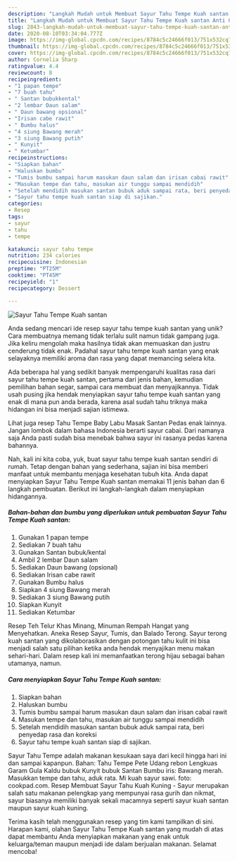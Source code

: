 ```yaml
---
description: "Langkah Mudah untuk Membuat Sayur Tahu Tempe Kuah santan Anti Gagal"
title: "Langkah Mudah untuk Membuat Sayur Tahu Tempe Kuah santan Anti Gagal"
slug: 2843-langkah-mudah-untuk-membuat-sayur-tahu-tempe-kuah-santan-anti-gagal
date: 2020-08-10T03:34:04.777Z
image: https://img-global.cpcdn.com/recipes/8784c5c24666f013/751x532cq70/sayur-tahu-tempe-kuah-santan-foto-resep-utama.jpg
thumbnail: https://img-global.cpcdn.com/recipes/8784c5c24666f013/751x532cq70/sayur-tahu-tempe-kuah-santan-foto-resep-utama.jpg
cover: https://img-global.cpcdn.com/recipes/8784c5c24666f013/751x532cq70/sayur-tahu-tempe-kuah-santan-foto-resep-utama.jpg
author: Cornelia Sharp
ratingvalue: 4.4
reviewcount: 8
recipeingredient:
- "1 papan tempe"
- "7 buah tahu"
- " Santan bubukkental"
- "2 lembar Daun salam"
- " Daun bawang opsional"
- "Irisan cabe rawit"
- " Bumbu halus"
- "4 siung Bawang merah"
- "3 siung Bawang putih"
- " Kunyit"
- " Ketumbar"
recipeinstructions:
- "Siapkan bahan"
- "Haluskan bumbu"
- "Tumis bumbu sampai harum masukan daun salam dan irisan cabai rawit"
- "Masukan tempe dan tahu, masukan air tunggu sampai mendidih"
- "Setelah mendidih masukan santan bubuk aduk sampai rata, beri penyedap rasa dan koreksi"
- "Sayur tahu tempe kuah santan siap di sajikan."
categories:
- Resep
tags:
- sayur
- tahu
- tempe

katakunci: sayur tahu tempe 
nutrition: 234 calories
recipecuisine: Indonesian
preptime: "PT25M"
cooktime: "PT45M"
recipeyield: "1"
recipecategory: Dessert

---
```



![Sayur Tahu Tempe Kuah santan](https://img-global.cpcdn.com/recipes/8784c5c24666f013/751x532cq70/sayur-tahu-tempe-kuah-santan-foto-resep-utama.jpg)

Anda sedang mencari ide resep sayur tahu tempe kuah santan yang unik? Cara membuatnya memang tidak terlalu sulit namun tidak gampang juga. Jika keliru mengolah maka hasilnya tidak akan memuaskan dan justru cenderung tidak enak. Padahal sayur tahu tempe kuah santan yang enak selayaknya memiliki aroma dan rasa yang dapat memancing selera kita.

Ada beberapa hal yang sedikit banyak mempengaruhi kualitas rasa dari sayur tahu tempe kuah santan, pertama dari jenis bahan, kemudian pemilihan bahan segar, sampai cara membuat dan menyajikannya. Tidak usah pusing jika hendak menyiapkan sayur tahu tempe kuah santan yang enak di mana pun anda berada, karena asal sudah tahu triknya maka hidangan ini bisa menjadi sajian istimewa.

Lihat juga resep Tahu Tempe Baby Labu Masak Santan Pedas enak lainnya. Jangan lombok dalam bahasa Indonesia berarti sayur cabai. Dari namanya saja Anda pasti sudah bisa menebak bahwa sayur ini rasanya pedas karena bahannya.


Nah, kali ini kita coba, yuk, buat sayur tahu tempe kuah santan sendiri di rumah. Tetap dengan bahan yang sederhana, sajian ini bisa memberi manfaat untuk membantu menjaga kesehatan tubuh kita. Anda dapat menyiapkan Sayur Tahu Tempe Kuah santan memakai 11 jenis bahan dan 6 langkah pembuatan. Berikut ini langkah-langkah dalam menyiapkan hidangannya.

<!--inarticleads1-->

##### Bahan-bahan dan bumbu yang diperlukan untuk pembuatan Sayur Tahu Tempe Kuah santan:

1. Gunakan 1 papan tempe
1. Sediakan 7 buah tahu
1. Gunakan  Santan bubuk/kental
1. Ambil 2 lembar Daun salam
1. Sediakan  Daun bawang (opsional)
1. Sediakan Irisan cabe rawit
1. Gunakan  Bumbu halus
1. Siapkan 4 siung Bawang merah
1. Sediakan 3 siung Bawang putih
1. Siapkan  Kunyit
1. Sediakan  Ketumbar


Resep Teh Telur Khas Minang, Minuman Rempah Hangat yang Menyehatkan. Aneka Resep Sayur, Tumis, dan Balado Terong. Sayur terong kuah santan yang dikolaborasikan dengan potongan tahu kulit ini bisa menjadi salah satu pilihan ketika anda hendak menyajikan menu makan sehari-hari. Dalam resep kali ini memanfaatkan terong hijau sebagai bahan utamanya, namun. 

<!--inarticleads2-->

##### Cara menyiapkan Sayur Tahu Tempe Kuah santan:

1. Siapkan bahan
1. Haluskan bumbu
1. Tumis bumbu sampai harum masukan daun salam dan irisan cabai rawit
1. Masukan tempe dan tahu, masukan air tunggu sampai mendidih
1. Setelah mendidih masukan santan bubuk aduk sampai rata, beri penyedap rasa dan koreksi
1. Sayur tahu tempe kuah santan siap di sajikan.


Sayur Tahu Tempe adalah makanan kesukaan saya dari kecil hingga hari ini dan sampai kapanpun. Bahan: Tahu Tempe Pete Udang rebon Lengkuas Garam Gula Kaldu bubuk Kunyit bubuk Santan Bumbu iris: Bawang merah. Masukkan tempe dan tahu, aduk rata. Mi kuah sayur sawi. foto: cookpad.com. Resep Membuat Sayur Tahu Kuah Kuning - Sayur merupakan salah satu makanan pelengkap yang mempunyai rasa gurih dan nikmat, sayur biasanya memiliki banyak sekali macamnya seperti sayur kuah santan maupun sayur kuah kuning. 

Terima kasih telah menggunakan resep yang tim kami tampilkan di sini. Harapan kami, olahan Sayur Tahu Tempe Kuah santan yang mudah di atas dapat membantu Anda menyiapkan makanan yang enak untuk keluarga/teman maupun menjadi ide dalam berjualan makanan. Selamat mencoba!
